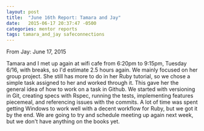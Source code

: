 ```yaml
---
layout: post
title:  "June 16th Report: Tamara and Jay"
date:   2015-06-17 20:37:47 -0500
categories: mentor reports
tags: tamara_and_jay safeconnections
---
```


From Jay: June 17, 2015

Tamara and I met up again at wifi cafe from 6:20pm to 9:15pm, Tuesday 6/16, with breaks, so I'd estimate 2.5 hours again. We mainly focused on her group project. She still has more to do in her Ruby tutorial, so we chose a simple task assigned to her and worked through it. This gave her the general idea of how to work on a task in Github. We started with versioning in Git, creating specs with Rspec, running the tests, implementing features piecemeal, and referencing issues with the commits.  A lot of time was spent getting Windows to work well with a decent workflow for Ruby, but we got it by the end. We are going to try and schedule meeting up again next week, but we don't have anything on the books yet.
